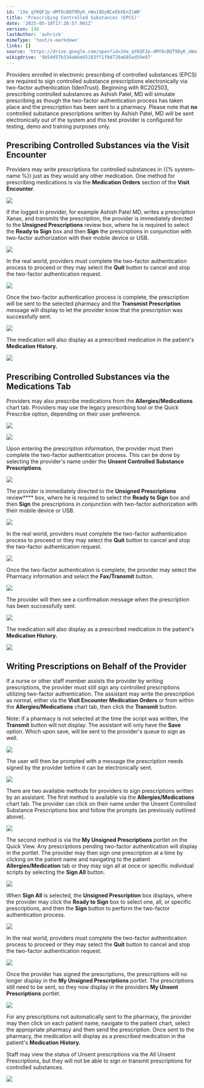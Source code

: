 ```yaml
---
id: '1Xe_qYKQFJp-dMf0cBQT9DyK_nWa18DyBCeEbXEnZiW0'
title: 'Prescribing Controlled Substances (EPCS)'
date: '2025-05-19T17:20:57.901Z'
version: 148
lastAuthor: 'auhrick'
mimeType: 'text/x-markdown'
links: []
source: 'https://drive.google.com/open?id=1Xe_qYKQFJp-dMf0cBQT9DyK_nWa18DyBCeEbXEnZiW0'
wikigdrive: '9b54d57b334ab6e65183ff1f8d720a685ad59e87'
---
```

Providers enrolled in electronic prescribing of controlled substances (EPCS) are required to sign controlled substance prescriptions electronically via two-factor authentication (IdenTrust). Beginning with RC202503, prescribing controlled substances as Ashish Patel, MD will simulate prescribing as though the two-factor authentication process has taken place and the prescription has been sent to a pharmacy. Please note that **no** controlled substance prescriptions written by Ashish Patel, MD will be sent electronically out of the system and this test provider is configured for testing, demo and training purposes only.

## Prescribing Controlled Substances via the Visit Encounter

Providers may write prescriptions for controlled substances in {{% system-name %}} just as they would any other medication. One method for prescribing medications is via the **Medication Orders** section of the **Visit Encounter**.

![](../prescribing-controlled-substances-epcs.assets/301b1b8634e41c9289678d8f601192f6.png)

If the logged in provider, for example Ashish Patel MD, writes a prescription Xanax, and transmits the prescription, the provider is immediately directed to the **Unsigned Prescriptions** review box, where he is required to select the **Ready to Sign** box and then **Sign** the prescriptions in conjunction with two-factor authorization with their mobile device or USB.

![](../prescribing-controlled-substances-epcs.assets/899077eb6663488f7aa489fe8aea8380.png)

In the real world, providers must complete the two-factor authentication process to proceed or they may select the **Quit** button to cancel and stop the two-factor authentication request.

![](../prescribing-controlled-substances-epcs.assets/8862aa512524d65043bd23fc090312b6.png)

Once the two-factor authentication process is complete, the prescription will be sent to the selected pharmacy and the **Transmist Prescription** message will display to let the provider know that the prescription was successfully sent.

![](../prescribing-controlled-substances-epcs.assets/2bb03d40153d06016b5155b44476dedd.png)

The medication will also display as a prescribed medication in the patient's **Medication History.**

![](../prescribing-controlled-substances-epcs.assets/6f1dbd435447eb18f8a531764af20f78.png)

## Prescribing Controlled Substances via the Medications Tab

Providers may also prescribe medications from the **Allergies/Medications** chart tab. Providers may use the legacy prescribing tool or the Quick Prescribe option, depending on their user preference.

![](../prescribing-controlled-substances-epcs.assets/3255dbc86cbf523b4e0f75ada5e00b77.png)

![](../prescribing-controlled-substances-epcs.assets/fc7d5ae51cbc7c50f267ee7c81b4c130.png)

Upon entering the prescription information, the provider must then complete the two-factor authentication process. This can be done by selecting the provider's name under the **Unsent Controlled Substance Prescriptions**.

![](../prescribing-controlled-substances-epcs.assets/c1964bc26a92923f46cb048de06707d2.png)

The provider is immediately directed to the **Unsigned Prescriptions** review**** box, where he is required to select the **Ready to Sign** box and then **Sign** the prescriptions in conjunction with two-factor authorization with their mobile device or USB.

![](../prescribing-controlled-substances-epcs.assets/2c574baba22ca5f349761bf3c5e4f99e.png)

In the real world, providers must complete the two-factor authentication process to proceed or they may select the **Quit** button to cancel and stop the two-factor authentication request.

![](../prescribing-controlled-substances-epcs.assets/1e1d3952717395d069eb62ea4c832e54.png)

Once the two-factor authentication is complete, the provider may select the Pharmacy information and select the **Fax/Transmit** button.

![](../prescribing-controlled-substances-epcs.assets/03761ae91ee85c07d494fe5a4b56637b.png)

The provider will then see a confirmation message when the prescription has been successfully sent.

![](../prescribing-controlled-substances-epcs.assets/0e536e62437d31cbe986ed34c8ae8cbe.png)

The medication will also display as a prescribed medication in the patient's **Medication History.**

![](../prescribing-controlled-substances-epcs.assets/7fa30cb6f37e601fda5643dbf1d16073.png)

## Writing Prescriptions on Behalf of the Provider

If a nurse or other staff member assists the provider by writing prescriptions, the provider must still sign any controlled prescriptions utilizing two-factor authentication. The assistant may write the prescription as normal, either via the **Visit Encounter Medication Orders** or from within the **Allergies/Medications** chart tab, then click the **Transmit** button.

Note: if a pharmacy is not selected at the time the script was written, the **Transmit** button will not display. The assistant will only have the **Save** option. Which upon save, will be sent to the provider's queue to sign as well.

![](../prescribing-controlled-substances-epcs.assets/5a738c5ef86243473d4ce217a2e9fb7b.png)

The user will then be prompted with a message the prescription needs signed by the provider before it can be electronically sent.

![](../prescribing-controlled-substances-epcs.assets/36bf94fc3059fbc4c9ec6e722283e35e.png)

There are two available methods for providers to sign prescriptions written by an assistant. The first method is available via the **Allergies/Medications** chart tab. The provider can click on their name under the Unsent Controlled Substance Prescriptions box and follow the prompts (as previously outlined above).

![](../prescribing-controlled-substances-epcs.assets/0a0097d112328fdd5adc32d9f243ce97.png)

The second method is via the **My Unsigned Prescriptions** portlet on the Quick View. Any prescriptions pending two-factor authentication will display in the portlet. The provider may then sign one prescription at a time by clicking on the patient name and navigating to the patient **Allergies/Medication** tab or they may sign all at once or specific individual scripts by selecting the **Sign All** button.

![](../prescribing-controlled-substances-epcs.assets/ac481e91e3e14cff824f65517d0b64e5.png)

When **Sign All** is selected, the **Unsigned Prescription** box displays, where the provider may click the **Ready to Sign** box to select one, all, or specific prescriptions, and then the **Sign** button to perform the two-factor authentication process.

![](../prescribing-controlled-substances-epcs.assets/c2b86d86aacbf52293ca6618946aecda.png)

In the real world, providers must complete the two-factor authentication process to proceed or they may select the **Quit** button to cancel and stop the two-factor authentication request.

![](../prescribing-controlled-substances-epcs.assets/fab6f2e448e43ca164f67d34d250ed71.png)

Once the provider has signed the prescriptions, the prescriptions will no longer display in the **My Unsigned Prescriptions** portlet. The prescriptions still need to be sent, so they now display in the providers **My Unsent Prescriptions** portlet.

![](../prescribing-controlled-substances-epcs.assets/82e24321f017dbe40e6efb44d788f06f.png)

For any prescriptions not automatically sent to the pharmacy, the provider may then click on each patient name, navigate to the patient chart, select the appropriate pharmacy and then send the prescription. Once sent to the pharmacy, the medication will display as a prescribed medication in the patient's **Medication History.**

Staff may view the status of Unsent prescriptions via the All Unsent Prescriptions, but they will not be able to sign or transmit prescriptions for controlled substances.

![](../prescribing-controlled-substances-epcs.assets/82e24321f017dbe40e6efb44d788f06f.png)
